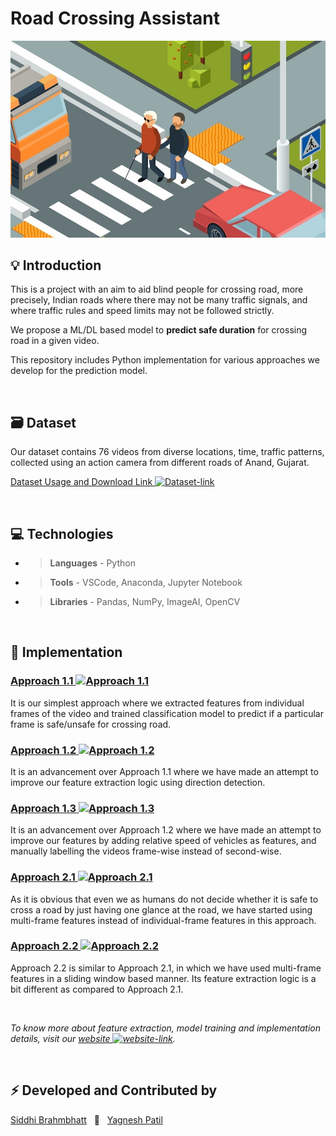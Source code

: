 # **Road Crossing Assistant**

![main-img](images/roadcross-img.jpg)

## 💡 Introduction

This is a  project with an aim to aid blind people for crossing road, more precisely, Indian roads where there may not be many traffic signals, and where traffic rules and speed limits may not be followed strictly.

We propose a ML/DL based model to **predict safe duration** for crossing road in a given video.

This repository includes Python implementation for various approaches we develop for the prediction model.

&nbsp;

## 🗃 Dataset

Our dataset contains 76 videos from diverse locations, time, traffic patterns, collected using an action camera from different roads of Anand, Gujarat.

[Dataset Usage and Download Link ![Dataset-link](https://img.icons8.com/fluent-systems-filled/15/0366D6/external-link.png)](https://forms.gle/xtkZexnEuRVYfwAT6)

&nbsp;

## 💻 Technologies

- > **Languages** - Python
- > **Tools** - VSCode, Anaconda, Jupyter Notebook
- > **Libraries** - Pandas, NumPy, ImageAI, OpenCV

&nbsp;

## 🔨 **Implementation**

### [**Approach 1.1** ![Approach 1.1](https://img.icons8.com/fluent-systems-filled/18/0366D6/external-link.png)](https://nbviewer.jupyter.org/github/roadcross-assistant/Project/blob/master/Approach_1.1_individual_frames.ipynb)

It is our simplest approach where we extracted features from individual frames of the video and trained classification model to predict if a particular frame is safe/unsafe for crossing road.

### [**Approach 1.2** ![Approach 1.2](https://img.icons8.com/fluent-systems-filled/18/0366D6/external-link.png)](https://nbviewer.jupyter.org/github/roadcross-assistant/Project/blob/master/Approach_1.2_individual_frames.ipynb)

It is an advancement over Approach 1.1 where we have made an attempt to improve our feature extraction logic using direction detection.

### [**Approach 1.3** ![Approach 1.3](https://img.icons8.com/fluent-systems-filled/18/0366D6/external-link.png)](https://nbviewer.jupyter.org/github/roadcross-assistant/Project/blob/master/Approach_1.3_individual_frames.ipynb)

It is an advancement over Approach 1.2 where we have made an attempt to improve our features by adding relative speed of vehicles as features, and manually labelling the videos frame-wise instead of second-wise.

### [**Approach 2.1** ![Approach 2.1](https://img.icons8.com/fluent-systems-filled/18/0366D6/external-link.png)](https://nbviewer.jupyter.org/github/roadcross-assistant/Project/blob/master/Approach_2.1_multiple_frames.ipynb)

As it is obvious that even we as humans do not decide whether it is safe to cross a road by just having one glance at the road, we have started using multi-frame features instead of individual-frame features in this approach.

### [**Approach 2.2** ![Approach 2.2](https://img.icons8.com/fluent-systems-filled/18/0366D6/external-link.png)](https://nbviewer.jupyter.org/github/roadcross-assistant/Project/blob/master/Approach_2.2_multiple_frames.ipynb)

Approach 2.2 is similar to Approach 2.1, in which we have used multi-frame features in a sliding window based manner. Its feature extraction logic is a bit different as compared to Approach 2.1.

&nbsp;

*To know more about feature extraction, model training and implementation details, visit our [website ![website-link](https://img.icons8.com/fluent-systems-filled/15/0366D6/external-link.png)](https://roadcross-assistant.github.io/Website/ "Road Crossing Assistant Website").*

&nbsp;

## ⚡ Developed and Contributed by

[Siddhi Brahmbhatt](https://www.github.com/1siddhi7) &nbsp; 🤝 &nbsp; [Yagnesh Patil](https://www.github.com/yagnesh45)
